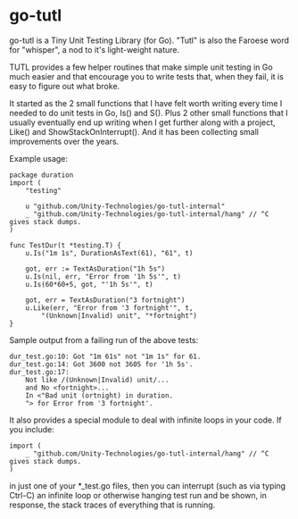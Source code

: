 # go-tutl

go-tutl is a Tiny Unit Testing Library (for Go).  "Tutl" is also the
Faroese word for "whisper", a nod to it's light-weight nature.

TUTL provides a few helper routines that make simple unit testing in Go
much easier and that encourage you to write tests that, when they fail,
it is easy to figure out what broke.

It started as the 2 small functions that I have felt worth writing every
time I needed to do unit tests in Go, Is() and S().  Plus 2 other small
functions that I usually eventually end up writing when I get further
along with a project, Like() and ShowStackOnInterrupt().  And it has been
collecting small improvements over the years.

Example usage:

    package duration
    import (
        "testing"

        u "github.com/Unity-Technologies/go-tutl-internal"
        _ "github.com/Unity-Technologies/go-tutl-internal/hang" // ^C gives stack dumps.
    )

    func TestDur(t *testing.T) {
        u.Is("1m 1s", DurationAsText(61), "61", t)

        got, err := TextAsDuration("1h 5s")
        u.Is(nil, err, "Error from '1h 5s'", t)
        u.Is(60*60+5, got, "'1h 5s'", t)

        got, err = TextAsDuration("3 fortnight")
        u.Like(err, "Error from '3 fortnight'", t,
            "(Unknown|Invalid) unit", "*fortnight")
    }

Sample output from a failing run of the above tests:

    dur_test.go:10: Got "1m 61s" not "1m 1s" for 61.
    dur_test.go:14: Got 3600 not 3605 for '1h 5s'.
    dur_test.go:17:
        Not like /(Unknown|Invalid) unit/...
        and No <fortnight>...
        In <"Bad unit (ortnight) in duration.
        "> for Error from '3 fortnight'.

It also provides a special module to deal with infinite loops in your
code.  If you include:

    import (
        _ "github.com/Unity-Technologies/go-tutl-internal/hang" // ^C gives stack dumps.
    )

in just one of your *_test.go files, then you can interrupt (such as
via typing Ctrl-C) an infinite loop or otherwise hanging test run and be
shown, in response, the stack traces of everything that is running.
